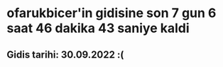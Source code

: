 # ofarukbicer'in gidisine son 7 gun 6 saat 46 dakika 43 saniye kaldi

## Gidis tarihi: 30.09.2022 :(